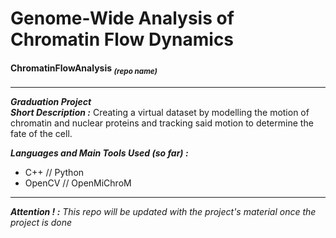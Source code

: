 
# Genome-Wide Analysis of Chromatin Flow Dynamics  
#### ChromatinFlowAnalysis <sub>_(repo name)_</sub>  

---  
_**Graduation Project**_  
_**Short Description :**_ Creating a virtual dataset by modelling the motion of chromatin and nuclear proteins and tracking said motion to determine the fate of the cell.  
  
_**Languages and Main Tools Used (so far) :**_  
* C++ // Python
* OpenCV // OpenMiChroM
---  
_**Attention ! :** This repo will be updated with the project's material once the project is done_